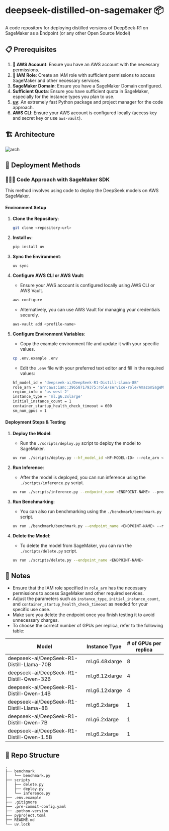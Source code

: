 # deepseek-distilled-on-sagemaker 📦

A code repository for deploying distilled versions of DeepSeek-R1 on SageMaker as a Endpoint (or any other Open Source Model)

## 📋 Prerequisites

1. **🔑 AWS Account**: Ensure you have an AWS account with the necessary permissions.
2. **🔐 IAM Role**: Create an IAM role with sufficient permissions to access SageMaker and other necessary services.
3. **SageMaker Domain**: Ensure you have a SageMaker Domain configured.
4. **Sufficient Quota**: Ensure you have sufficient quota in SageMaker, especially for the instance types you plan to use.
5. **[uv](https://docs.astral.sh/uv/)**: An extremely fast Python package and project manager for the code approach.
6. **AWS CLI**: Ensure your AWS account is configured locally (access key and secret key or use `aws-vault`).

## 🏗️ Architecture

![arch]()

## 🚀 Deployment Methods

### 👨🏻‍💻 Code Approach with SageMaker SDK

This method involves using code to deploy the DeepSeek models on AWS SageMaker.

#### Environment Setup

1. **Clone the Repository**:
    ```bash
    git clone <repository-url>
    ```

2. **Install `uv`**:
    ```bash
    pip install uv
    ```

3. **Sync the Environment**:
    ```bash
    uv sync
    ```

4. **Configure AWS CLI or AWS Vault**:
    - Ensure your AWS account is configured locally using AWS CLI or AWS Vault.
    ```bash
    aws configure
    ```
    - Alternatively, you can use AWS Vault for managing your credentials securely.
    ```bash
    aws-vault add <profile-name>
    ```

4. **Configure Environment Variables**:
    - Copy the example environment file and update it with your specific values.
    ```bash
    cp .env.example .env
    ```
    - Edit the `.env` file with your preferred text editor and fill in the required values:
    ```bash
    hf_model_id = "deepseek-ai/DeepSeek-R1-Distill-Llama-8B"
    role_arn = 'arn:aws:iam::396587179375:role/service-role/AmazonSageMaker-ExecutionRole-1234567688123'
    region_info = 'us-west-2'
    instance_type = 'ml.g6.2xlarge'
    initial_instance_count = 1
    container_startup_health_check_timeout = 600
    sm_num_gpus = 1
    ```

#### Deployment Steps & Testing

1. **Deploy the Model**:
    - Run the `./scripts/deploy.py` script to deploy the model to SageMaker.
    ```bash
    uv run ./scripts/deploy.py --hf_model_id <HF-MODEL-ID> --role_arn <IAM-ROLE-ARN> --region_info <AWS-REGION> --instance_type <INSTANCE-TYPE> --initial_instance_count <INSTANCE-COUNT> --container_startup_health_check_timeout <TIMEOUT> --sm_num_gpus <NUM-GPUS>
    ```

2. **Run Inference**:
    - After the model is deployed, you can run inference using the `./scripts/inference.py` script.
    ```bash
    uv run ./scripts/inference.py --endpoint_name <ENDPOINT-NAME> --prompt "<PROMPT>" --temperature <TEMPERATURE> --max_new_tokens <MAX-NEW-TOKENS> --top_k <TOP-K> --top_p <TOP-P>
    ```

3. **Run Benchmarking**:
    - You can also run benchmarking using the `./benchmark/benchmark.py` script.
    ```bash
    uv run ./benchmark/benchmark.py --endpoint_name <ENDPOINT-NAME> --region_info <AWS-REGION> --output_dir <OUTPUT-DIR> --temperature <TEMPERATURE> --max_tokens <MAX-TOKENS> --top_p <TOP-P> --max_retries <MAX-RETRIES> --cold_start_loops <COLD-START-LOOPS> --stat_loops <STAT-LOOPS>
    ```

4. **Delete the Model**:
    - To delete the model from SageMaker, you can run the `./scripts/delete.py` script.
    ```bash
    uv run ./scripts/delete.py --endpoint_name <ENDPOINT-NAME>
    ```

## 📝 Notes

- Ensure that the IAM role specified in `role_arn` has the necessary permissions to access SageMaker and other required services.
- Adjust the parameters such as `instance_type`, `initial_instance_count`, and `container_startup_health_check_timeout` as needed for your specific use case.
- Make sure you delete the endpoint once you finish testing it to avoid unnecessary charges.
- To choose the correct number of GPUs per replica, refer to the following table:

| Model                                      | Instance Type   | # of GPUs per replica |
|--------------------------------------------|-----------------|-----------------------|
| deepseek-ai/DeepSeek-R1-Distill-Llama-70B  | ml.g6.48xlarge  | 8                     |
| deepseek-ai/DeepSeek-R1-Distill-Qwen-32B   | ml.g6.12xlarge  | 4                     |
| deepseek-ai/DeepSeek-R1-Distill-Qwen-14B   | ml.g6.12xlarge  | 4                     |
| deepseek-ai/DeepSeek-R1-Distill-Llama-8B   | ml.g6.2xlarge   | 1                     |
| deepseek-ai/DeepSeek-R1-Distill-Qwen-7B    | ml.g6.2xlarge   | 1                     |
| deepseek-ai/DeepSeek-R1-Distill-Qwen-1.5B  | ml.g6.2xlarge   | 1                     |

## 📂 Repo Structure

```
.
├── benchmark
│   └── benchmark.py
├── scripts
│   ├── delete.py
│   ├── deploy.py
│   └── inference.py
├── .env.example
├── .gitignore
├── .pre-commit-config.yaml
├── .python-version
├── pyproject.toml
├── README.md
└── uv.lock
